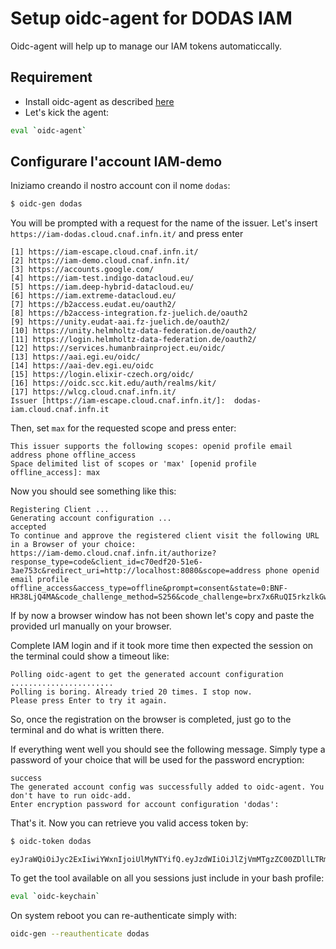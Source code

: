 # Setup oidc-agent for DODAS IAM

Oidc-agent will help up to manage our IAM tokens automaticcally.

## Requirement

- Install oidc-agent as described [here](https://indigo-dc.gitbook.io/oidc-agent/installation)
- Let's kick the agent:
```bash
eval `oidc-agent`
```

## Configurare l'account IAM-demo

Iniziamo creando il nostro account con il nome `dodas`:
```bash
$ oidc-gen dodas
```

You will be prompted with a request for the name of the issuer. Let's insert `https://iam-dodas.cloud.cnaf.infn.it/` and press enter 
```text
[1] https://iam-escape.cloud.cnaf.infn.it/
[2] https://iam-demo.cloud.cnaf.infn.it/
[3] https://accounts.google.com/
[4] https://iam-test.indigo-datacloud.eu/
[5] https://iam.deep-hybrid-datacloud.eu/
[6] https://iam.extreme-datacloud.eu/
[7] https://b2access.eudat.eu/oauth2/
[8] https://b2access-integration.fz-juelich.de/oauth2
[9] https://unity.eudat-aai.fz-juelich.de/oauth2/
[10] https://unity.helmholtz-data-federation.de/oauth2/
[11] https://login.helmholtz-data-federation.de/oauth2/
[12] https://services.humanbrainproject.eu/oidc/
[13] https://aai.egi.eu/oidc/
[14] https://aai-dev.egi.eu/oidc
[15] https://login.elixir-czech.org/oidc/
[16] https://oidc.scc.kit.edu/auth/realms/kit/
[17] https://wlcg.cloud.cnaf.infn.it/
Issuer [https://iam-escape.cloud.cnaf.infn.it/]:  dodas-iam.cloud.cnaf.infn.it
```

Then, set `max` for the requested scope and press enter:

```text
This issuer supports the following scopes: openid profile email address phone offline_access
Space delimited list of scopes or 'max' [openid profile offline_access]: max
```

Now you should see something like this:
```text
Registering Client ...
Generating account configuration ...
accepted
To continue and approve the registered client visit the following URL in a Browser of your choice:
https://iam-demo.cloud.cnaf.infn.it/authorize?response_type=code&client_id=c70edf20-51e6-3ae753c&redirect_uri=http://localhost:8080&scope=address phone openid email profile offline_access&access_type=offline&prompt=consent&state=0:BNF-HR38LjQ4MA&code_challenge_method=S256&code_challenge=brx7x6RuQI5rkzlkGwh2u2z7vCVctSlQ
```

If by now a browser window has not been shown let's copy and paste the provided url manually on your browser.

Complete IAM login and if it took more time then expected the session on the terminal could show a timeout like:

```text
Polling oidc-agent to get the generated account configuration .......................
Polling is boring. Already tried 20 times. I stop now.
Please press Enter to try it again.
```

So, once the registration on the browser is completed, just go to the terminal and do what is written there. 

If everything went well you should see the following message. Simply type a password of your choice that will be used for the password encryption:

```text
success
The generated account config was successfully added to oidc-agent. You don't have to run oidc-add.
Enter encryption password for account configuration 'dodas':
```

That's it. Now you can retrieve you valid access token by:

```bash
$ oidc-token dodas
```
```text
eyJraWQiOiJyc2ExIiwiYWxnIjoiUlMyNTYifQ.eyJzdWIiOiJlZjVmMTgzZC00ZDllLTRmMmEtOWRjNi0zZjEzNTlmMTliMzUiLCJpc3MiOiJodHRwczpcL1wvaWFtLWRlbW8uY2xvdWQuY25hZi5pbmZuLml0XC8iLCJuYW1lIjoiRGllZ28gQ2lhbmdvdHRpbmk....
```

To get the tool available on all you sessions just include in your bash profile:

```bash
eval `oidc-keychain`
```

On system reboot you can re-authenticate simply with:

```bash
oidc-gen --reauthenticate dodas
```

